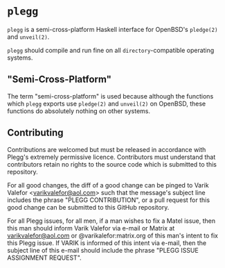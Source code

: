 # `plegg`
`plegg` is a semi-cross-platform Haskell interface for OpenBSD's `pledge(2)` and `unveil(2)`.

`plegg` should compile and run fine on all `directory`-compatible operating systems.
## "Semi-Cross-Platform"
The term "semi-cross-platform" is used because although the functions which `plegg` exports use `pledge(2)` and `unveil(2)` on OpenBSD, these functions do absolutely nothing on other systems.
## Contributing
Contributions are welcomed but must be released in accordance with Plegg's extremely permissive licence.  Contributors must understand that contributors retain no rights to the source code which is submitted to this repository.

For all good changes, the diff of a good change can be pinged to Varik Valefor \<varikvalefor@aol.com\> such that the message's subject line includes the phrase "PLEGG CONTRIBUTION", or a pull request for this good change can be submitted to this GitHub repository.

For all Plegg issues, for all men, if a man wishes to fix a Matel issue, then this man should inform Varik Valefor via e-mail or Matrix at varikvalefor@aol.com or @varikalefor:matrix.org of this man's intent to fix this Plegg issue.  If VARIK is informed of this intent via e-mail, then the subject line of this e-mail should include the phrase "PLEGG ISSUE ASSIGNMENT REQUEST".
